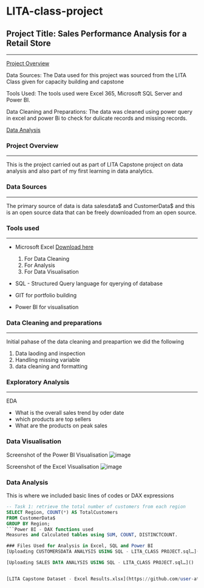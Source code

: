 # LITA-class-project
## Project Title: Sales Performance Analysis for a Retail Store
---
[Project Overview](#project-overview)

Data Sources: The Data used for this project was sourced from the LITA Class given for capacity building and capstone

Tools Used: The tools used were Excel 365, Microsoft SQL Server and Power BI.

Data Cleaning and Preparations: The data was cleaned using power query in excel and power Bi to check for dulicate records and missing records.

[Data Analysis](#data-analysis)

### Project Overview
---
This is the project carried out as part of LITA Capstone project on data analysis and also part of my first learning in data analytics.

### Data Sources
---
The primary source of data is data salesdata$ and CustomerData$ and this is an open source data that can be freely downloaded from an open source.

### Tools used
---
- Microsoft Excel [Download here](http://www.microsoft.com)
  1. For Data Cleaning
  2. For Analysis
  3. For Data Visualisation

- SQL - Structured Query language for qyerying of database
- GIT for portfolio building
- Power BI for visualisation

### Data Cleaning and preparations
---
Initial pahase of the data cleaning and preapartion we did the following
1. Data laoding and inspection
2. Handling missing variable
3. data cleaning and formatting

### Exploratory Analysis
---
EDA 
- What is the overall sales trend by oder date
- which products are top sellers
- What are the products on peak sales


### Data Visualisation
Screenshot of the Power BI Visualisation
![image](https://github.com/user-attachments/assets/426d786f-e1dd-4fa7-8e99-598a3ed9b28a)

Screenshot of the Excel Visualisation
![image](https://github.com/user-attachments/assets/96299c6a-8b52-43fa-82ec-82abc58dd838)


### Data Analysis
This is where we included basic lines of codes or DAX expressions

```SQL
-- Task 1: retrieve the total number of customers from each region
SELECT Region, COUNT(*) AS TotalCustomers
FROM CustomerData$
GROUP BY Region;
```Power BI - DAX functions used
Measures and Calculated tables using SUM, COUNT, DISTINCTCOUNT.

### Files Used for Analysis in Excel, SQL and Power BI
[Uploading CUSTOMERSDATA ANALYSIS USING SQL - LITA_CLASS PROJECT.sql…]()

[Uploading SALES DATA ANALYSIS USING SQL - LITA_CLASS PROJECT.sql…]()


[LITA Capstone Dataset - Excel Results.xlsx](https://github.com/user-attachments/files/17639311/LITA.Capstone.Dataset.-.Excel.Results.xlsx)


